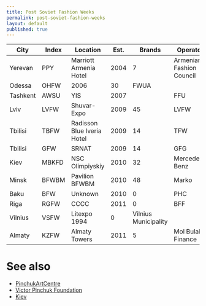 ```yaml
---
title: Post Soviet Fashion Weeks
permalink: post-soviet-fashion-weeks
layout: default
published: true
---
```

|City|Index|Location|Est.|Brands|Operator|
|-|-|-|-|-|-|
|Yerevan|PPY|Marriott Armenia Hotel|2004|7|Armenian Fashion Council|
|Odessa|OHFW|2006|30|FWUA|
|Tashkent|AWSU|YIS|2007||FFU|
|Lviv|LVFW|Shuvar-Expo|2009|45|LVFW|
|Tbilisi|TBFW|Radisson Blue Iveria Hotel|2009|14|TFW|
|Tbilisi|GFW|SRNAT|2009|14|GFG|
|Kiev|MBKFD|NSC Olimpiyskiy|2010|32|Mercedes-Benz|
|Minsk|BFWBM|Pavilion BFWBM|2010|48|Marko|
|Baku|BFW|Unknown|2010|0|PHC|
|Riga|RGFW|CCCC|2011|0|BFF|
|Vilnius|VSFW|Litexpo 1994|0|Vilnius Municipality|
|Almaty|KZFW|Almaty Towers|2011|5|Mol Bulak Finance|


# See also

+ [PinchukArtCentre](pinchukartcentre)
+ [Victor Pinchuk Foundation](victor-pinchuk-foundation)
+ [Kiev](kiev)
